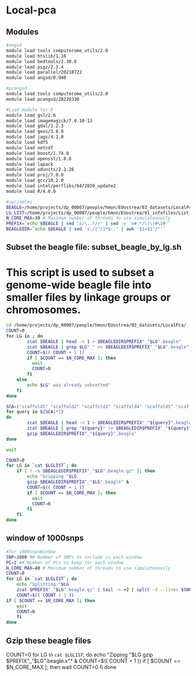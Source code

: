 Local-pca
================

## Modules
```bash
#angsd
module load tools computerome_utils/2.0
module load htslib/1.16
module load bedtools/2.30.0
module load pigz/2.3.4
module load parallel/20210722
module load angsd/0.940

#pcangsd
module load tools computerome_utils/2.0
module load pcangsd/20220330 

#Load module for R
module load gsl/2.6
module load imagemagick/7.0.10-13
module load gdal/2.2.3
module load geos/3.8.0
module load jags/4.2.0
module load hdf5
module load netcdf
module load boost/1.74.0
module load openssl/1.0.0
module load lapack
module load udunits/2.2.26
module load proj/7.0.0
module load gcc/10.2.0
module load intel/perflibs/64/2020_update2
module load R/4.0.0
```
```bash
#variables
BEAGLE=/home/projects/dp_00007/people/hmon/EUostrea/03_datasets/LocalPca/Jan23_A940_minMapQ20minQ20_NOMININD_setMinDepthInd1_setMinDepthInd1_setMinDepth600setMaxDepth1200.beagle.gz
LG_LIST=/home/projects/dp_00007/people/hmon/EUostrea/01_infofiles/List_scaffold_28jan23.txt
N_CORE_MAX=30 # Maximum number of threads to use simulatenously
PREFIX=`echo $BEAGLE | sed 's/\..*//' | sed -e 's#.*/\(\)#\1#'`
BEAGLEDIR=`echo $BEAGLE | sed 's:/[^/]*$::' | awk '$1=$1"/"'`
```

## Subset the beagle file: subset_beagle_by_lg.sh
# This script is used to subset a genome-wide beagle file into smaller files by linkage groups or chromosomes. 
```bash
cd /home/projects/dp_00007/people/hmon/EUostrea/03_datasets/LocalPca/
COUNT=0
for LG in ; do
		zcat $BEAGLE | head -n 1 > $BEAGLEDIR$PREFIX"_"$LG".beagle"
		zcat $BEAGLE | grep $LG"_" >> $BEAGLEDIR$PREFIX"_"$LG".beagle" &
		COUNT=$(( COUNT + 1 ))
		if [ $COUNT == $N_CORE_MAX ]; then
		  wait
		  COUNT=0
		fi
	else
		echo $LG" was already subsetted"
	fi
done

SCA=("scaffold1" "scaffold2" "scaffold3" "scaffold4" "scaffold5" "scaffold6" "scaffold7" "scaffold8" "scaffold9" "scaffold10")
for query in ${SCA[*]}
do
		zcat $BEAGLE | head -n 1 > $BEAGLEDIR$PREFIX"_"${query}".beagle" 
		zcat $BEAGLE | grep "${query}" >> $BEAGLEDIR$PREFIX"_"${query}".beagle" &
		gzip $BEAGLEDIR$PREFIX"_"${query}".beagle"
done

wait 

COUNT=0
for LG in `cat $LGLIST`; do
	if [ ! -s $BEAGLEDIR$PREFIX"_"$LG".beagle.gz" ]; then
		echo "Gzipping "$LG
		gzip $BEAGLEDIR$PREFIX"_"$LG".beagle" &
		COUNT=$(( COUNT + 1 ))
		if [ $COUNT == $N_CORE_MAX ]; then
		  wait
		  COUNT=0
		fi
	fi
done
```

## window of 1000snps
```bash
#for 1000snpsWindow
SNP=1000 ## Number of SNPs to include in each window
PC=2 ## Number of PCs to keep for each window
N_CORE_MAX=40 # Maximum number of threads to use simulatenously
COUNT=0
for LG in `cat $LGLIST`; do
	echo "Splitting "$LG
	zcat $PREFIX"_"$LG".beagle.gz" | tail -n +2 | split -d --lines $SNP - --filter='bash -c "{ zcat ${FILE%.*} | head -n1; cat; } > $FILE"' $PREFIX"_"$LG".beagle.x" &
	COUNT=$(( COUNT + 1 ))
if [ $COUNT == $N_CORE_MAX ]; then
	wait
	COUNT=0
	fi
done
````

## Gzip these beagle files
COUNT=0
for LG in `cat $LGLIST`; do
	echo "Zipping "$LG
	gzip $PREFIX"_"$LG".beagle.x"* &
	COUNT=$(( COUNT + 1 ))
  if [ $COUNT == $N_CORE_MAX ]; then
	  wait
	  COUNT=0
	fi
done
